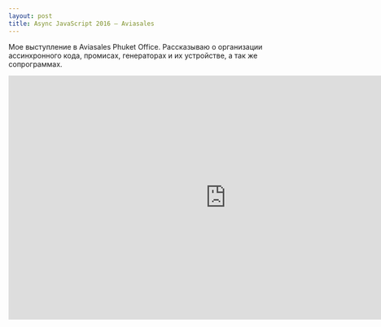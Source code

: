 ```yaml
---
layout: post
title: Async JavaScript 2016 — Aviasales
---
```


Мое выступление в Aviasales Phuket Office. Рассказываю о организации ассинхронного кода,
промисах, генераторах и их устройстве, а так же сопрограммах.

<div class="video"><iframe width="853" height="480" src="https://www.youtube.com/embed/cgbXmkx2XlU?rel=0&amp;showinfo=0" frameborder="0" allowfullscreen></iframe></div>

<!--more-->

<script async class="speakerdeck-embed" data-id="203f637fb09c49499e54f5eb900911bd" data-ratio="1.33333333333333" src="//speakerdeck.com/assets/embed.js"></script>
